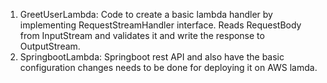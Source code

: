 1. GreetUserLambda:  Code to create a basic lambda handler by implementing RequestStreamHandler interface. Reads RequestBody from InputStream and validates it and write the response to OutputStream.
2. SpringbootLambda: Springboot rest API and also have the basic configuration changes needs to be done for deploying it on AWS lamda.
